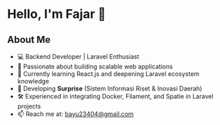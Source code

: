 # Hello, I'm Fajar 👋

## About Me
- 💻 Backend Developer | Laravel Enthusiast
- 🚀 Passionate about building scalable web applications
- 🌱 Currently learning React.js and deepening Laravel ecosystem knowledge
- 🔭 Developing **Surprise** (Sistem Informasi Riset & Inovasi Daerah)
- 🛠️ Experienced in integrating Docker, Filament, and Spatie in Laravel projects
- 📫 Reach me at: [bayu23404@gmail.com](mailto:bayu23404@gmail.com)
